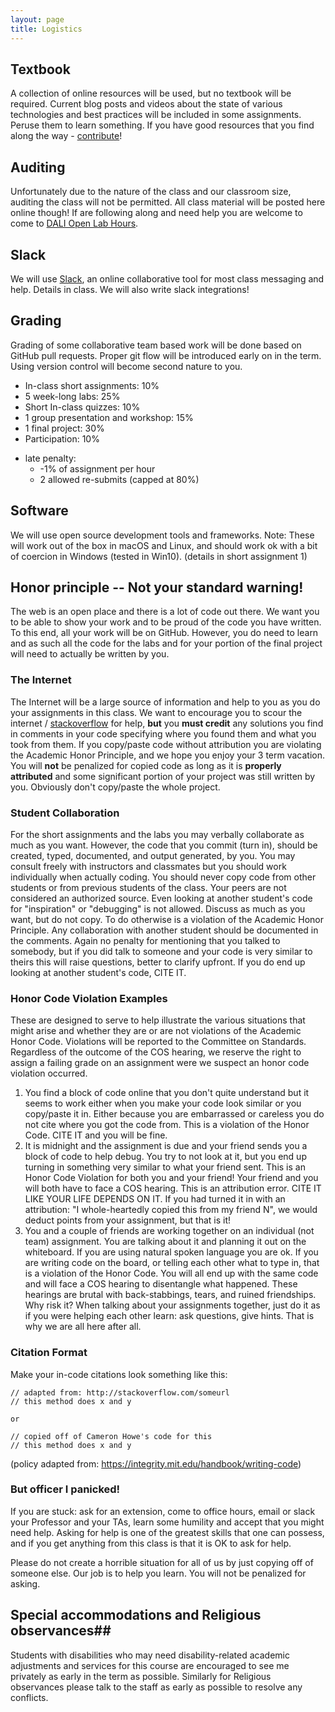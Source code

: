 ```yaml
---
layout: page
title: Logistics
---
```



## Textbook ##

A collection of online resources will be used, but no textbook will be required.  Current blog posts and videos about the state of various technologies and best practices will be included in some assignments.  Peruse them to learn something. If you have good resources that you find along the way - [contribute](https://github.com/dartmouth-cs52/dartmouth-cs52.github.io/issues)!

## Auditing ##

Unfortunately due to the nature of the class and our classroom size, auditing the class will not be permitted. All class material will be posted here online though! If are following along and need help you are welcome to come to [DALI Open Lab Hours](http://dali.dartmouth.edu/dali-open-lab-nights/).

## Slack ##

We will use [Slack](https://cs52-dartmouth.slack.com), an online collaborative tool for most class messaging and help. Details in class. We will also write slack integrations!

## Grading ##

Grading of some collaborative team based work will be done based on GitHub pull requests.  Proper git flow will be introduced early on in the term. Using version control will become second nature to you.

  - In-class short assignments: 10%
  - 5 week-long labs:  25%
  - Short In-class quizzes:  10%
  - 1 group presentation and workshop: 15%
  - 1 final project:  30%
  - Participation:  10%

  * late penalty:
    * -1% of assignment per hour
    * 2 allowed re-submits (capped at 80%)


## Software ##

We will use open source development tools and frameworks.  Note: These will work out of the box in macOS and Linux, and should work ok with a bit of coercion in Windows (tested in Win10).  (details in short assignment 1)

## Honor principle -- Not your standard warning! ##

The web is an open place and there is a lot of code out there.  We want you to be able to show your work and to be proud of the code you have written.  To this end, all your work will be on GitHub.  However, you do need to learn and as such all the code for the labs and for your portion of the final project will need to actually be written by you.

### The Internet

The Internet will be a large source of information and help to you as you do your assignments in this class.  We want to encourage you to scour the internet / [stackoverflow](http://stackoverflow.com) for help, **but** you **must credit** any solutions you find in comments in your code specifying where you found them and what you took from them.  If you copy/paste code without attribution you are violating the Academic Honor Principle, and we hope you enjoy your 3 term vacation.  You will **not** be penalized for copied code as long as it is **properly attributed** and some significant portion of your project was still written by you. Obviously don't copy/paste the whole project.

### Student Collaboration

For the short assignments and the labs you may verbally collaborate as much as you want. However, the code that you commit (turn in), should be created, typed, documented, and output generated, by you. You may consult freely with instructors and classmates but you should work individually when actually coding. You should never copy code from other students or from previous students of the class. Your peers are not considered an authorized source. Even looking at another student's code for "inspiration" or "debugging" is not allowed.  Discuss as much as you want, but do not copy. To do otherwise is a violation of the Academic Honor Principle. Any collaboration with another student should be documented in the comments.  Again no penalty for mentioning that you talked to somebody, but if you did talk to someone and your code is very similar to theirs this will raise questions, better to clarify upfront. If you do end up looking at another student's code, CITE IT.

### Honor Code Violation Examples

These are designed to serve to help illustrate the various situations that might arise and whether they are or are not violations of the Academic Honor Code.  Violations will be reported to the Committee on Standards. Regardless of the outcome of the COS hearing, we reserve the right to assign a failing grade on an assignment were we suspect an honor code violation occurred.

1. You find a block of code online that you don't quite understand but it seems to work either when you make your code look similar or you copy/paste it in. Either because you are embarrassed or careless you do not cite where you got the code from.  This is a violation of the Honor Code.  CITE IT and you will be fine.
1. It is midnight and the assignment is due and your friend sends you a block of code to help debug.  You try to not look at it, but you end up turning in something very similar to what your friend sent. This is an Honor Code Violation for both you and your friend! Your friend and you will both have to face a COS hearing.  This is an attribution error. CITE IT LIKE YOUR LIFE DEPENDS ON IT.  If you had turned it in with an attribution: "I whole-heartedly copied this from my friend N",  we would deduct points from your assignment, but that is it!
1. You and a couple of friends are working together on an individual (not team) assignment. You are talking about it and planning it out on the whiteboard.  If you are using natural spoken language you are ok.  If you are writing code on the board, or telling each other what to type in, that is a violation of the Honor Code.  You will all end up with the same code and will face a COS hearing to disentangle what happened.  These hearings are brutal with back-stabbings, tears, and ruined friendships. Why risk it?  When talking about your assignments together, just do it as if you were helping each other learn: ask questions, give hints. That is why we are all here after all.


### Citation Format

Make your in-code citations look something like this:

```
// adapted from: http://stackoverflow.com/someurl
// this method does x and y

or

// copied off of Cameron Howe's code for this
// this method does x and y
```

(policy adapted from: https://integrity.mit.edu/handbook/writing-code)


### But officer I panicked!

If you are stuck: ask for an extension, come to office hours, email or slack your Professor and your TAs, learn some humility and accept that you might need help. Asking for help is one of the greatest skills that one can possess, and if you get anything from this class is that it is OK to ask for help.  

Please do not create a horrible situation for all of us by just copying off of someone else.  Our job is to help you learn.  You will not be penalized for asking.

## Special accommodations and Religious observances##

Students with disabilities who may need disability-related academic adjustments and services for this course are encouraged to see me privately as early in the term as possible.  Similarly for Religious observances please talk to the staff as early as possible to resolve any conflicts.
